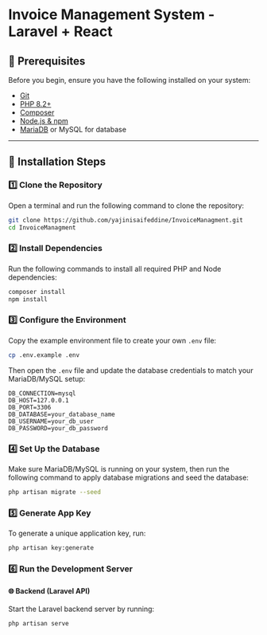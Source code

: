 # Invoice Management System - Laravel + React

## 📌 Prerequisites  
Before you begin, ensure you have the following installed on your system:  
- [Git](https://git-scm.com/)  
- [PHP 8.2+](https://www.php.net/downloads)  
- [Composer](https://getcomposer.org/download/)  
- [Node.js & npm](https://nodejs.org/)  
- [MariaDB](https://mariadb.org/download/) or MySQL for database  

---

## 🚀 Installation Steps  

### 1️⃣ **Clone the Repository**  
Open a terminal and run the following command to clone the repository:  
```bash
git clone https://github.com/yajinisaifeddine/InvoiceManagment.git
cd InvoiceManagment
```

### 2️⃣ **Install Dependencies**  
Run the following commands to install all required PHP and Node dependencies:  
```bash
composer install
npm install
```

### 3️⃣ **Configure the Environment**  
Copy the example environment file to create your own `.env` file:  
```bash
cp .env.example .env
```

Then open the `.env` file and update the database credentials to match your MariaDB/MySQL setup:  
```env
DB_CONNECTION=mysql
DB_HOST=127.0.0.1
DB_PORT=3306
DB_DATABASE=your_database_name
DB_USERNAME=your_db_user
DB_PASSWORD=your_db_password
```

### 4️⃣ **Set Up the Database**  
Make sure MariaDB/MySQL is running on your system, then run the following command to apply database migrations and seed the database:  
```bash
php artisan migrate --seed
```

### 5️⃣ **Generate App Key**  
To generate a unique application key, run:  
```bash
php artisan key:generate
```

### 6️⃣ **Run the Development Server**  
#### 🌐 Backend (Laravel API)  
Start the Laravel backend server by running:  
```bash
php artisan serve
